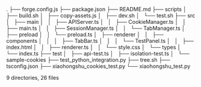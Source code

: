 .
├── forge.config.js
├── package.json
├── README.md
├── scripts
│   ├── build.sh
│   ├── copy-assets.js
│   ├── dev.sh
│   └── test.sh
├── src
│   ├── main
│   │   ├── APIServer.ts
│   │   ├── CookieManager.ts
│   │   ├── main.ts
│   │   ├── SessionManager.ts
│   │   └── TabManager.ts
│   ├── preload
│   │   └── preload.ts
│   ├── renderer
│   │   ├── components
│   │   │   ├── TabBar.ts
│   │   │   └── TestPanel.ts
│   │   ├── index.html
│   │   ├── renderer.ts
│   │   └── style.css
│   └── types
│       └── index.ts
├── test
│   ├── api-test.ts
│   ├── isolation-test.ts
│   └── sample-cookies
├── test_python_integration.py
├── tree.sh
├── tsconfig.json
├── xiaohongshu_cookies_test.py
└── xiaohongshu_test.py

9 directories, 26 files
